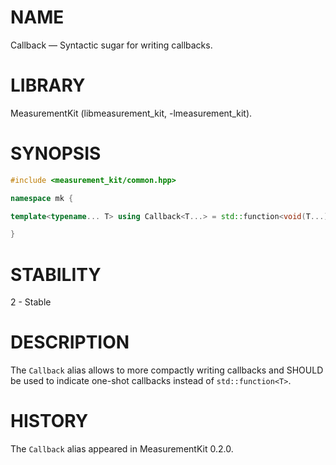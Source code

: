 # NAME
Callback &mdash; Syntactic sugar for writing callbacks.

# LIBRARY
MeasurementKit (libmeasurement_kit, -lmeasurement_kit).

# SYNOPSIS
```C++
#include <measurement_kit/common.hpp>

namespace mk {

template<typename... T> using Callback<T...> = std::function<void(T...)>;

}
```

# STABILITY
2 - Stable

# DESCRIPTION

The `Callback` alias allows to more compactly writing callbacks and SHOULD be
used to indicate one-shot callbacks instead of `std::function<T>`.

# HISTORY

The `Callback` alias appeared in MeasurementKit 0.2.0.
